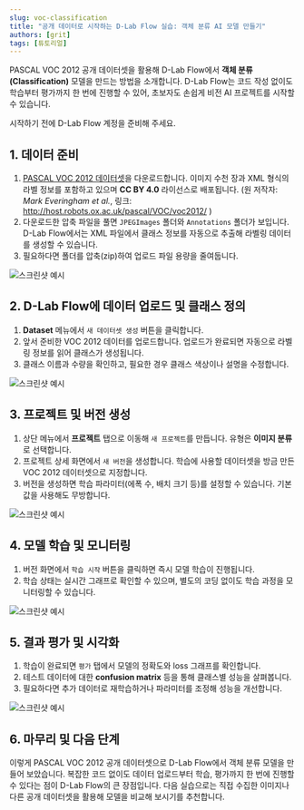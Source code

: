 ```yaml
---
slug: voc-classification
title: "공개 데이터로 시작하는 D-Lab Flow 실습: 객체 분류 AI 모델 만들기"
authors: [grit]
tags: [튜토리얼]
---
```


<!-- truncate -->

PASCAL VOC 2012 공개 데이터셋을 활용해 D-Lab Flow에서 **객체 분류(Classification)** 모델을 만드는 방법을 소개합니다. D-Lab Flow는 코드 작성 없이도 학습부터 평가까지 한 번에 진행할 수 있어, 초보자도 손쉽게 비전 AI 프로젝트를 시작할 수 있습니다.

시작하기 전에 D-Lab Flow 계정을 준비해 주세요.

## 1. 데이터 준비

1. [PASCAL VOC 2012 데이터셋](http://host.robots.ox.ac.uk/pascal/VOC/voc2012/)을 다운로드합니다. 이미지 수천 장과 XML 형식의 라벨 정보를 포함하고 있으며 **CC BY 4.0** 라이선스로 배포됩니다. (원 저작자: *Mark Everingham et al.*, 링크: http://host.robots.ox.ac.uk/pascal/VOC/voc2012/ )
2. 다운로드한 압축 파일을 풀면 `JPEGImages` 폴더와 `Annotations` 폴더가 보입니다. D-Lab Flow에서는 XML 파일에서 클래스 정보를 자동으로 추출해 라벨링 데이터를 생성할 수 있습니다.
3. 필요하다면 폴더를 압축(zip)하여 업로드 파일 용량을 줄여둡니다.

![스크린샷 예시](./dataset-upload.png)

## 2. D-Lab Flow에 데이터 업로드 및 클래스 정의

1. **Dataset** 메뉴에서 `새 데이터셋 생성` 버튼을 클릭합니다.
2. 앞서 준비한 VOC 2012 데이터를 업로드합니다. 업로드가 완료되면 자동으로 라벨링 정보를 읽어 클래스가 생성됩니다.
3. 클래스 이름과 수량을 확인하고, 필요한 경우 클래스 색상이나 설명을 수정합니다.

![스크린샷 예시](./dataset-class.png)

## 3. 프로젝트 및 버전 생성

1. 상단 메뉴에서 **프로젝트** 탭으로 이동해 `새 프로젝트`를 만듭니다. 유형은 **이미지 분류**로 선택합니다.
2. 프로젝트 상세 화면에서 `새 버전`을 생성합니다. 학습에 사용할 데이터셋을 방금 만든 VOC 2012 데이터셋으로 지정합니다.
3. 버전을 생성하면 학습 파라미터(에폭 수, 배치 크기 등)를 설정할 수 있습니다. 기본값을 사용해도 무방합니다.

![스크린샷 예시](./project-create.png)

## 4. 모델 학습 및 모니터링

1. 버전 화면에서 `학습 시작` 버튼을 클릭하면 즉시 모델 학습이 진행됩니다.
2. 학습 상태는 실시간 그래프로 확인할 수 있으며, 별도의 코딩 없이도 학습 과정을 모니터링할 수 있습니다.

![스크린샷 예시](./training-progress.png)

## 5. 결과 평가 및 시각화

1. 학습이 완료되면 `평가` 탭에서 모델의 정확도와 loss 그래프를 확인합니다.
2. 테스트 데이터에 대한 **confusion matrix** 등을 통해 클래스별 성능을 살펴봅니다.
3. 필요하다면 추가 데이터로 재학습하거나 파라미터를 조정해 성능을 개선합니다.

![스크린샷 예시](./evaluation.png)

## 6. 마무리 및 다음 단계

이렇게 PASCAL VOC 2012 공개 데이터셋으로 D-Lab Flow에서 객체 분류 모델을 만들어 보았습니다. 복잡한 코드 없이도 데이터 업로드부터 학습, 평가까지 한 번에 진행할 수 있다는 점이 D-Lab Flow의 큰 장점입니다. 다음 실습으로는 직접 수집한 이미지나 다른 공개 데이터셋을 활용해 모델을 비교해 보시기를 추천합니다.

